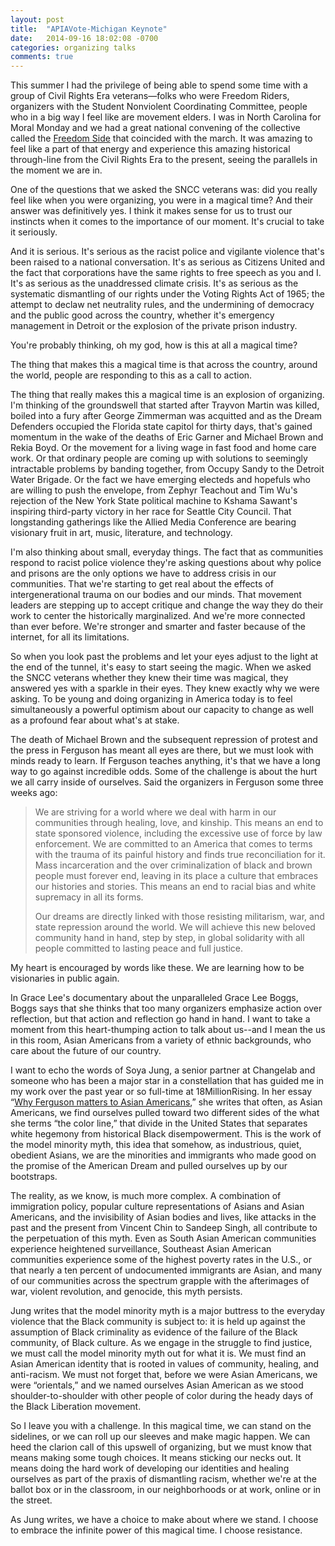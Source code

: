 ```yaml
---
layout: post
title:  "APIAVote-Michigan Keynote"
date:   2014-09-16 18:02:08 -0700
categories: organizing talks
comments: true
---
```

This summer I had the privilege of being able to spend some time with a group of Civil Rights Era veterans—folks who were Freedom Riders, organizers with the Student Nonviolent Coordinating Committee, people who in a big way I feel like are movement elders. I was in North Carolina for Moral Monday and we had a great national convening of the collective called the <a href="http://freedomside.org">Freedom Side</a> that coincided with the march. It was amazing to feel like a part of that energy and experience this amazing historical through-line from the Civil Rights Era to the present, seeing the parallels in the moment we are in.

One of the questions that we asked the SNCC veterans was: did you really feel like when you were organizing, you were in a magical time? And their answer was definitively yes. I think it makes sense for us to trust our instincts when it comes to the importance of our moment. It's crucial to take it seriously.

And it is serious. It's serious as the racist police and vigilante violence that's been raised to a national conversation. It's as serious as Citizens United and the fact that corporations have the same rights to free speech as you and I. It's as serious as the unaddressed climate crisis. It's as serious as the systematic dismantling of our rights under the Voting Rights Act of 1965; the attempt to declaw net neutrality rules, and the undermining of democracy and the public good across the country, whether it's emergency management in Detroit or the explosion of the private prison industry.

You're probably thinking, oh my god, how is this at all a magical time?

The thing that makes this a magical time is that across the country, around the world, people are responding to this as a call to action.

The thing that really makes this a magical time is an explosion of organizing. I'm thinking of the groundswell that started after Trayvon Martin was killed, boiled into a fury after George Zimmerman was acquitted and as the Dream Defenders occupied the Florida state capitol for thirty days, that's gained momentum in the wake of the deaths of Eric Garner and Michael Brown and Rekia Boyd. Or the movement for a living wage in fast food and home care work. Or that ordinary people are coming up with solutions to seemingly intractable problems by banding together, from Occupy Sandy to the Detroit Water Brigade. Or the fact we have emerging electeds and hopefuls who are willing to push the envelope, from Zephyr Teachout and Tim Wu's rejection of the New York State political machine to Kshama Sawant's inspiring third-party victory in her race for Seattle City Council. That longstanding gatherings like the Allied Media Conference are bearing visionary fruit in art, music, literature, and technology.

I'm also thinking about small, everyday things. The fact that as communities respond to racist police violence they're asking questions about why police and prisons are the only options we have to address crisis in our communities. That we're starting to get real about the effects of intergenerational trauma on our bodies and our minds. That movement leaders are stepping up to accept critique and change the way they do their work to center the historically marginalized. And we're more connected than ever before. We're stronger and smarter and faster because of the internet, for all its limitations.

So when you look past the problems and let your eyes adjust to the light at the end of the tunnel, it's easy to start seeing the magic. When we asked the SNCC veterans whether they knew their time was magical, they answered yes with a sparkle in their eyes. They knew exactly why we were asking. To be young and doing organizing in America today is to feel simultaneously a powerful optimism about our capacity to change as well as a profound fear about what's at stake.

The death of Michael Brown and the subsequent repression of protest and the press in Ferguson has meant all eyes are there, but we must look with minds ready to learn. If Ferguson teaches anything, it's that we have a long way to go against incredible odds. Some of the challenge is about the hurt we all carry inside of ourselves. Said the organizers in Ferguson some three weeks ago:
<blockquote>We are striving for a world where we deal with harm in our communities through healing, love, and kinship. This means an end to state sponsored violence, including the excessive use of force by law enforcement. We are committed to an America that comes to terms with the trauma of its painful history and finds true reconciliation for it. Mass incarceration and the over criminalization of black and brown people must forever end, leaving in its place a culture that embraces our histories and stories. This means an end to racial bias and white supremacy in all its forms.

Our dreams are directly linked with those resisting militarism, war, and state repression around the world. We will achieve this new beloved community hand in hand, step by step, in global solidarity with all people committed to lasting peace and full justice.</blockquote>
My heart is encouraged by words like these. We are learning how to be visionaries in public again.

In Grace Lee's documentary about the unparalleled Grace Lee Boggs, Boggs says that she thinks that too many organizers emphasize action over reflection, but that action and reflection go hand in hand. I want to take a moment from this heart-thumping action to talk about us--and I mean the us in this room, Asian Americans from a variety of ethnic backgrounds, who care about the future of our country.

I want to echo the words of Soya Jung, a senior partner at Changelab and someone who has been a major star in a constellation that has guided me in my work over the past year or so full-time at 18MillionRising. In her essay “<a href="www.racefiles.com/2014/08/20/why-ferguson-matters-to-asian-americans/">Why Ferguson matters to Asian Americans</a>,” she writes that often, as Asian Americans, we find ourselves pulled toward two different sides of the what she terms “the color line,” that divide in the United States that separates white hegemony from historical Black disempowerment. This is the work of the model minority myth, this idea that somehow, as industrious, quiet, obedient Asians, we are the minorities and immigrants who made good on the promise of the American Dream and pulled ourselves up by our bootstraps.

The reality, as we know, is much more complex. A combination of immigration policy, popular culture representations of Asians and Asian Americans, and the invisibility of Asian bodies and lives, like attacks in the past and the present from Vincent Chin to Sandeep Singh, all contribute to the perpetuation of this myth. Even as South Asian American communities experience heightened surveillance, Southeast Asian American communities experience some of the highest poverty rates in the U.S., or that nearly a ten percent of undocumented immigrants are Asian, and many of our communities across the spectrum grapple with the afterimages of war, violent revolution, and genocide, this myth persists.

Jung writes that the model minority myth is a major buttress to the everyday violence that the Black community is subject to: it is held up against the assumption of Black criminality as evidence of the failure of the Black community, of Black culture. As we engage in the struggle to find justice, we must call the model minority myth out for what it is. We must find an Asian American identity that is rooted in values of community, healing, and anti-racism. We must not forget that, before we were Asian Americans, we were “orientals,” and we named ourselves Asian American as we stood shoulder-to-shoulder with other people of color during the heady days of the Black Liberation movement.

So I leave you with a challenge. In this magical time, we can stand on the sidelines, or we can roll up our sleeves and make magic happen. We can heed the clarion call of this upswell of organizing, but we must know that means making some tough choices. It means sticking our necks out. It means doing the hard work of developing our identities and healing ourselves as part of the praxis of dismantling racism, whether we're at the ballot box or in the classroom, in our neighborhoods or at work, online or in the street.

As Jung writes, we have a choice to make about where we stand. I choose to embrace the infinite power of this magical time. I choose resistance.
